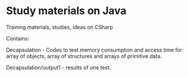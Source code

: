 # Study materials on Java
Training materials, studies, ideas on CSharp

Contains:

Decapsulation - Codes to test memory consumption and access time for array of objects, array of structures and arrays of primitive data.

Decapsulation/output1 - results of one test.


